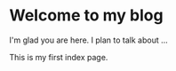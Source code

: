 # Welcome to my blog

I'm glad you are here. I plan to talk about ...

This is my first index page.
